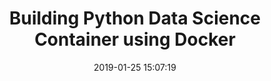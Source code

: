 ---
layout: post
title:  "Building Python Data Science Container using Docker"
date:   2019-01-25 15:07:19
categories: [tutorial]
comments: true
---